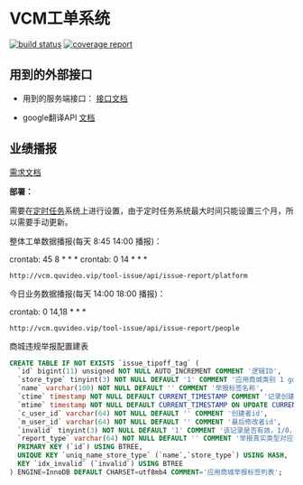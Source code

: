 # VCM工单系统

[![build status](http://gitlab.quvideo.com/WEB/vcm-tool-issue-nodejs/badges/master/build.svg)](http://gitlab.quvideo.com/WEB/vcm-tool-issue-nodejs/commits/master)
[![coverage report](http://gitlab.quvideo.com/WEB/vcm-tool-issue-nodejs/badges/master/coverage.svg)](http://gitlab.quvideo.com/WEB/vcm-tool-issue-nodejs/commits/master)

## 用到的外部接口

- 用到的服务端接口：
  [接口文档](http://restapi.quvideo.com/project/652/interface/api/cat_2588)

- google翻译API
  [文档](https://cloud.google.com/translate/docs/reference/rest/v2/translate)

## 业绩播报

[需求文档](https://quvideo.feishu.cn/docs/doccnX9N28NY4gSZmGy2900ao8b)

**部署：**

需要在[定时任务](https://windmillweb.quvideo.vip/admin)系统上进行设置，由于定时任务系统最大时间只能设置三个月，所以需要手动更新。

整体工单数据播报(每天 8:45 14:00 播报)：

crontab:  45 8 * * *
crontab:  0 14 * * *
```http
http://vcm.quvideo.vip/tool-issue/api/issue-report/platform
```
今日业务数据播报(每天 14:00 18:00 播报)：

crontab:  0 14,18 * * *
```http
http://vcm.quvideo.vip/tool-issue/api/issue-report/people
```

商城违规举报配置建表
```sql
CREATE TABLE IF NOT EXISTS `issue_tipoff_tag` (
  `id` bigint(11) unsigned NOT NULL AUTO_INCREMENT COMMENT '逻辑ID',
  `store_type` tinyint(3) NOT NULL DEFAULT '1' COMMENT '应用商城类别 1 google 2 appStore',
  `name` varchar(100) NOT NULL DEFAULT '' COMMENT '举报标签名称',
  `ctime` timestamp NOT NULL DEFAULT CURRENT_TIMESTAMP COMMENT '记录创建时间',
  `mtime` timestamp NOT NULL DEFAULT CURRENT_TIMESTAMP ON UPDATE CURRENT_TIMESTAMP COMMENT '记录更新时间',
  `c_user_id` varchar(64) NOT NULL DEFAULT '' COMMENT '创建者id',
  `m_user_id` varchar(64) NOT NULL DEFAULT '' COMMENT '最后修改者id',
  `invalid` tinyint(3) NOT NULL DEFAULT '1' COMMENT '该记录是否有效，1/0，可扩展其他,加索引方便count',
  `report_type` varchar(64) NOT NULL DEFAULT '' COMMENT '举报真实类型对应appstore提供的类型',
  PRIMARY KEY (`id`) USING BTREE,
  UNIQUE KEY `uniq_name_store_type` (`name`,`store_type`) USING HASH,
  KEY `idx_invalid` (`invalid`) USING BTREE
) ENGINE=InnoDB DEFAULT CHARSET=utf8mb4 COMMENT='应用商城举报标签列表';
```
